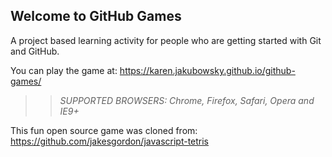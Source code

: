 ## Welcome to GitHub Games

A project based learning activity for people who are getting started with Git and GitHub.

You can play the game at: https://karen.jakubowsky.github.io/github-games/

>> _*SUPPORTED BROWSERS*: Chrome, Firefox, Safari, Opera and IE9+_

This fun open source game was cloned from: https://github.com/jakesgordon/javascript-tetris
